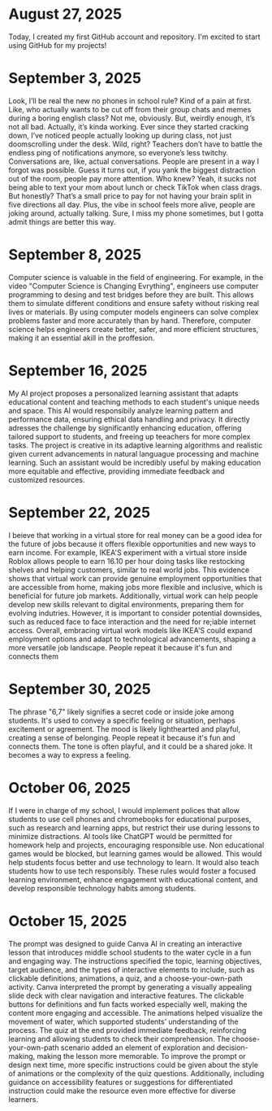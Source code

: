 # August 27, 2025

Today, I created my first GitHub account and repository. I'm excited to start using GitHub for my projects!

# September 3, 2025
Look, I’ll be real the new no phones in school rule? Kind of a pain at first. Like, who actually wants to be cut off from their group chats and memes during a boring english class? Not me, obviously. But, weirdly enough, it’s not all bad. Actually, it’s kinda working.
Ever since they started cracking down, I’ve noticed people actually looking up during class, not just doomscrolling under the desk. Wild, right? Teachers don’t have to battle the endless ping of notifications anymore, so everyone’s less twitchy. Conversations are, like, actual conversations. People are present in a way I forgot was possible. Guess it turns out, if you yank the biggest distraction out of the room, people pay more attention. Who knew?
Yeah, it sucks not being able to text your mom about lunch or check TikTok when class drags. But honestly? That’s a small price to pay for not having your brain split in five directions all day. Plus, the vibe in school feels more alive, people are joking around, actually talking. Sure, I miss my phone sometimes, but I gotta admit things are better this way.

# September 8, 2025
Computer science is valuable in the field of engineering. For example, in the video "Computer Science is Changing Evrything", engineers use computer programming to desing and test bridges before they are built. This allows them to simulate different conditions and ensure safety without risking real lives or materials. By using computer models engineers can solve complex problems faster and more accurately than by hand. Therefore, computer science helps engineers create better, safer, and more efficient structures, making it an essential akill in the proffesion.

# September 16, 2025
My AI project proposes a personalized learning assistant that adapts educational content and teaching methods to each student's unique needs and space. This AI would responsibily analyze learning pattern and performance data, ensuring ethical data handling and privacy. It directly adresses the challenge by significantly enhancing education, offering tailored support to students, and freeing up teeachers for more complex tasks. The project is creative in its adaptive learning algorithms and realistic given current advancements in natural languague processing and machine learning. Such an assistant would be incredibly useful by making education more equitable and effective, providing immediate feedback and customized resources. 

# September 22, 2025
I beieve that working in a virtual store for real money can be a good idea for the future of jobs because it offers flexible opportunities and new ways to earn income. For example, IKEA'S experiment with a virtual store inside Roblox allows people to earn 16.10 per hour doing tasks like restocking shelves and helping customers, similar to real world jobs. This evidence shows that virtual work can provide genuine employment opportunities  that are accessible from home, making jobs more flexible and inclusive, which is beneficial for future job markets. Additionally, virtual work can help people develop new skills relevant to digital environments, preparing them for evolving indutries. However, it is important to consider potential downsides, such as reduced face to face interaction and the need for re;iable internet access. Overall, embracing virtual work models like IKEA'S could expand employment options and adapt to technological advancements, shaping a more versatile job landscape. People repeat it because it's fun and connects them

# September 30, 2025
The phrase "6,7" likely signifies a secret code or inside joke among students. It's used to convey a specific feeling or situation, perhaps excitement or agreement. The mood is likely lighthearted and playful, creating a sense of belonging. People repeat it because it's fun and connects them. The tone is often playful, and it could be a shared joke. It becomes a way to express a feeling.

# October 06, 2025
If I were in charge of my school, I would implement polices that allow students to use cell phones and chromebooks for educational purposes, such as research and learning apps, but restrict their use during lessons to minimize distractions. AI tools like ChatGPT would be permitted for homework help and projects, encouraging responsible use. Non educational games would be blocked, but learning games would be allowed. This would help students focus better and use technology to learn. It would also teach students how to use tech responsibly. These rules would foster a focused learning environment, enhance engagement with educational content, and develop responsible technology habits among students.

# October 15, 2025
The prompt was designed to guide Canva AI in creating an interactive lesson that introduces middle school students to the water cycle in a fun and engaging way. The instructions specified the topic, learning objectives, target audience, and the types of interactive elements to include, such as clickable definitions, animations, a quiz, and a choose-your-own-path activity. Canva interpreted the prompt by generating a visually appealing slide deck with clear navigation and interactive features. The clickable buttons for definitions and fun facts worked especially well, making the content more engaging and accessible. The animations helped visualize the movement of water, which supported students’ understanding of the process. The quiz at the end provided immediate feedback, reinforcing learning and allowing students to check their comprehension. The choose-your-own-path scenario added an element of exploration and decision-making, making the lesson more memorable. To improve the prompt or design next time, more specific instructions could be given about the style of animations or the complexity of the quiz questions. Additionally, including guidance on accessibility features or suggestions for differentiated instruction could make the resource even more effective for diverse learners.
